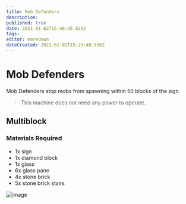```yaml
---
title: Mob Defenders
description: 
published: true
date: 2021-01-02T15:46:45.825Z
tags: 
editor: markdown
dateCreated: 2021-01-02T15:23:40.536Z
---
```


# Mob Defenders
Mob Defenders stop mobs from spawning within 50 blocks of the sign.

> This machine does not need any power to operate.

## Multiblock
### Materials Required

- 1x sign
- 1x diamond block
- 1x glass
- 6x glass pane
- 4x stone brick
- 5x stone brick stairs

![image](https://raw.githubusercontent.com/StarLegacy/StarLegacy.Wiki/48ecd68cd23ece2a32b53a34e415344d2c441923/Images/MobDefender/unknown.png)

